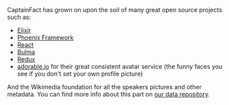 CaptainFact has grown on upon the soil of many great open source projects such as:

* [Elixir](https://elixir-lang.org)
* [Phoenix Framework](https://github.com/phoenixframework/phoenix)
* [React](https://facebook.github.io/react/)
* [Bulma](http://bulma.io/)
* [Redux](http://redux.js.org/)
* [adorable.io](http://avatars.adorable.io/) for their great consistent avatar service (the funny faces 
  you see if you don't set your own profile picture)


And the Wikimedia foundation for all the speakers pictures and other metadata. You
can find more info about this part on [our data repository](https://github.com/CaptainFact/captain-fact-data).